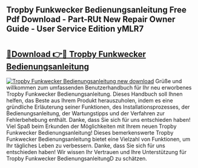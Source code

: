 ## Tropby Funkwecker Bedienungsanleitung Free Pdf Download - Part-RUt New Repair Owner Guide - User Service Edition yMLR7

# <h2><a href="http://df24m1.blite.top/?on=Tropby+Funkwecker+Bedienungsanleitung">🔗Download 👉🔴 Tropby Funkwecker Bedienungsanleitung</a></h2>

[![Tropby Funkwecker Bedienungsanleitung new download](https://i.imgur.com/lujVjoI.png)](http://df24m1.blite.top/?on=Tropby+Funkwecker+Bedienungsanleitung)
Grüße und willkommen zum umfassenden Benutzerhandbuch für Ihr neu erworbenes Tropby Funkwecker Bedienungsanleitung. Dieses Handbuch soll Ihnen helfen, das Beste aus Ihrem Produkt herauszuholen, indem es eine gründliche Erläuterung seiner Funktionen, des Installationsprozesses, der Bedienungsanleitung, der Wartungstipps und der Verfahren zur Fehlerbehebung enthält. Danke, dass Sie sich für uns entschieden haben! Viel Spaß beim Erkunden der Möglichkeiten mit Ihrem neuen Tropby Funkwecker Bedienungsanleitung! Dieses bemerkenswerte Tropby Funkwecker Bedienungsanleitung bietet eine Vielzahl von Funktionen, um Ihr tägliches Leben zu verbessern. Danke, dass Sie sich für uns entschieden haben! Wir wissen Ihr Vertrauen und Ihre Unterstützung für Tropby Funkwecker BedienungsanleitungD zu schätzen.
